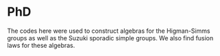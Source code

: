 # PhD
The codes here were used to construct algebras for the Higman-Simms groups as well 
as the Suzuki sporadic simple groups. We also find fusion laws for these algebras.
